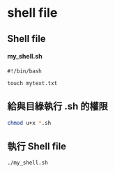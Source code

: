# shell file



## Shell file

#### my_shell.sh

```shell
#!/bin/bash

touch mytext.txt
```



## 給與目綠執行 .sh 的權限

```bash
chmod u+x *.sh
```



## 執行 Shell file

```bash
./my_shell.sh 
```
